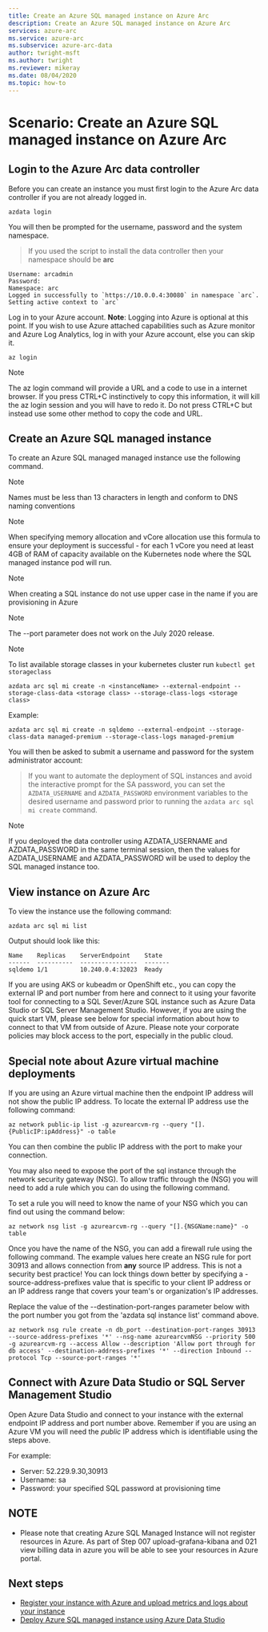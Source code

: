 ```yaml
---
title: Create an Azure SQL managed instance on Azure Arc
description: Create an Azure SQL managed instance on Azure Arc
services: azure-arc
ms.service: azure-arc
ms.subservice: azure-arc-data
author: twright-msft
ms.author: twright
ms.reviewer: mikeray
ms.date: 08/04/2020
ms.topic: how-to
---
```


# Scenario: Create an Azure SQL managed instance on Azure Arc

## Login to the Azure Arc data controller

Before you can create an instance you must first login to the Azure Arc data controller if you are not already logged in.

```terminal
azdata login
```

You will then be prompted for the username, password and the system namespace.  

> If you used the script to install the data controller then your namespace should be **arc**

```terminal
Username: arcadmin
Password:
Namespace: arc
Logged in successfully to `https://10.0.0.4:30080` in namespace `arc`. Setting active context to `arc`
```

Log in to your Azure account. **Note**: Logging into Azure is optional at this point. If you wish to use Azure attached capabilities such as Azure monitor and Azure Log Analytics, log in with your Azure account, else you can skip it.

```terminal
az login
```

> [!NOTE]
>  The az login command will provide a URL and a code to use in a internet browser. If you press CTRL+C instinctively to copy this information, it will kill the az login session and you will have to redo it. Do not press CTRL+C but instead use some other method to copy the code and URL.

## Create an Azure SQL managed instance

To create an Azure SQL managed managed instance use the following command.

> [!NOTE]
>  Names must be less than 13 characters in length and conform to DNS naming conventions

> [!NOTE]
>  When specifying memory allocation and vCore allocation use this formula to ensure your deployment is successful - for each 1 vCore you need at least 4GB of RAM of capacity available on the Kubernetes node where the SQL managed instance pod will run.

> [!NOTE]
>  When creating a SQL instance do not use upper case in the name if you are provisioning in Azure

> [!NOTE]
>  The --port parameter does not work on the July 2020 release.

> [!NOTE]
>  To list available storage classes in your kubernetes cluster run `kubectl get storageclass` 

```terminal
azdata arc sql mi create -n <instanceName> --external-endpoint --storage-class-data <storage class> --storage-class-logs <storage class>
```

Example:

```terminal
azdata arc sql mi create -n sqldemo --external-endpoint --storage-class-data managed-premium --storage-class-logs managed-premium
```

You will then be asked to submit a username and password for the system administrator account:

> If you want to automate the deployment of SQL instances and avoid the interactive prompt for the SA password, you can set the `AZDATA_USERNAME` and `AZDATA_PASSWORD` environment variables to the desired username and password prior to running the `azdata arc sql mi create` command.

> [!NOTE]
>  If you deployed the data controller using AZDATA_USERNAME and AZDATA_PASSWORD in the same terminal session, then the values for AZDATA_USERNAME and AZDATA_PASSWORD will be used to deploy the SQL managed instance too.


## View instance on Azure Arc

To view the instance use the following command:

```terminal
azdata arc sql mi list
```

Output should look like this:

```terminal
Name    Replicas    ServerEndpoint    State
------  ----------  ----------------  -------
sqldemo 1/1         10.240.0.4:32023  Ready
```

If you are using AKS or kubeadm or OpenShift etc., you can copy the external IP and port number from here and connect to it using your favorite tool for connecting to a SQL Sever/Azure SQL instance such as Azure Data Studio or SQL Server Management Studio.  However, if you are using the quick start VM, please see below for special information about how to connect to that VM from outside of Azure.  Please note your corporate policies may block access to the port, especially in the public cloud.

## Special note about Azure virtual machine deployments

If you are using an Azure virtual machine then the endpoint IP address will not show the public IP address. To locate the external IP address use the following command:

```terminal
az network public-ip list -g azurearcvm-rg --query "[].{PublicIP:ipAddress}" -o table
```

You can then combine the public IP address with the port to make your connection.

You may also need to expose the port of the sql instance through the network security gateway (NSG). To allow traffic through the (NSG) you will need to add a rule which you can do using the following command.

To set a rule you will need to know the name of your NSG which you can find out using the command below:

```terminal
az network nsg list -g azurearcvm-rg --query "[].{NSGName:name}" -o table
```

Once you have the name of the NSG, you can add a firewall rule using the following command. The example values here create an NSG rule for port 30913 and allows connection from **any** source IP address.  This is not a security best practice!  You can lock things down better by specifying a -source-address-prefixes value that is specific to your client IP address or an IP address range that covers your team's or organization's IP addresses.

Replace the value of the --destination-port-ranges parameter below with the port number you got from the 'azdata sql instance list' command above.

```terminal
az network nsg rule create -n db_port --destination-port-ranges 30913 --source-address-prefixes '*' --nsg-name azurearcvmNSG --priority 500 -g azurearcvm-rg --access Allow --description 'Allow port through for db access' --destination-address-prefixes '*' --direction Inbound --protocol Tcp --source-port-ranges '*'
```

## Connect with Azure Data Studio or SQL Server Management Studio

Open Azure Data Studio and connect to your instance with the external endpoint IP address and port number above. Remember if you are using an Azure VM you will need the _public_ IP address which is identifiable using the steps above.

For example:

- Server: 52.229.9.30,30913
- Username: sa
- Password: your specified SQL password at provisioning time

## NOTE

- Please note that creating Azure SQL Managed Instance will not register resources in Azure. As part of Step 007 upload-grafana-kibana and 021 view billing data in azure you will be able to see your resources in Azure portal.

## Next steps

- [Register your instance with Azure and upload metrics and logs about your instance](upload-metrics-and-logs-to-azure-monitor.md)
- [Deploy Azure SQL managed instance using Azure Data Studio](create-sqlmiaa-instance-using-ads.md)
